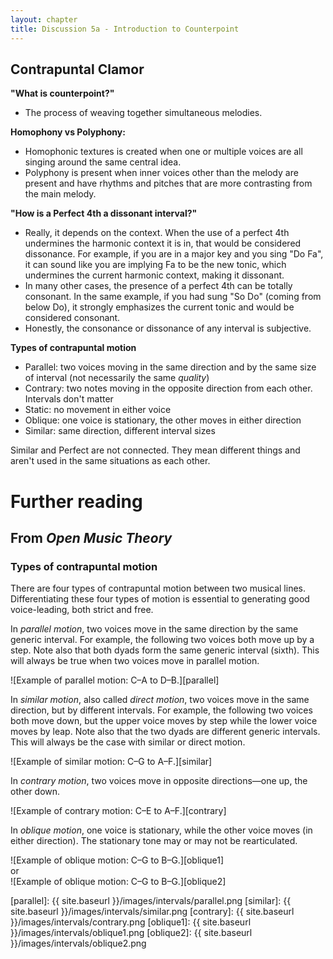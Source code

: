 ```yaml
---
layout: chapter
title: Discussion 5a - Introduction to Counterpoint
---
```


## Contrapuntal Clamor

**"What is counterpoint?"**
- The process of weaving together simultaneous melodies.

**Homophony vs Polyphony:**
- Homophonic textures is created when one or multiple voices are all singing around the same central idea.
- Polyphony is present when inner voices other than the melody are present and have rhythms and pitches that are more contrasting from the main melody.

**"How is a Perfect 4th a dissonant interval?"**
- Really, it depends on the context. When the use of a perfect 4th undermines the harmonic context it is in, that would be considered dissonance. For example, if you are in a major key and you sing "Do Fa", it can sound like you are implying Fa to be the new tonic, which undermines the current harmonic context, making it dissonant.
- In many other cases, the presence of a perfect 4th can be totally consonant. In the same example, if you had sung "So Do" (coming from below Do), it strongly emphasizes the current tonic and would be considered consonant.
- Honestly, the consonance or dissonance of any interval is subjective.

**Types of contrapuntal motion**
- Parallel: two voices moving in the same direction and by the same size of interval (not necessarily the same *quality*)
- Contrary: two notes moving in the opposite direction from each other. Intervals don't matter
- Static: no movement in either voice
- Oblique: one voice is stationary, the other moves in either direction
- Similar: same direction, different interval sizes

Similar and Perfect are not connected. They mean different things and aren't used in the same situations as each other. 

# Further reading

## From *Open Music Theory*

### Types of contrapuntal motion

There are four types of contrapuntal motion between two musical lines. Differentiating these four types of motion is essential to generating good voice-leading, both strict and free.

In *parallel motion*, two voices move in the same direction by the same generic interval. For example, the following two voices both move up by a step. Note also that both dyads form the same generic interval (sixth). This will always be true when two voices move in parallel motion.

![Example of parallel motion: C–A to D–B.][parallel]

In *similar motion*, also called *direct motion*, two voices move in the same direction, but by different intervals. For example, the following two voices both move down, but the upper voice moves by step while the lower voice moves by leap. Note also that the two dyads are different generic intervals. This will always be the case with similar or direct motion.

![Example of similar motion: C–G to A–F.][similar]

In *contrary motion*, two voices move in opposite directions—one up, the other down.

![Example of contrary motion: C–E to A–F.][contrary]

In *oblique motion*, one voice is stationary, while the other voice moves (in either direction). The stationary tone may or may not be rearticulated.

![Example of oblique motion: C–G to B–G.][oblique1]  
or  
![Example of oblique motion: C–G to B–G.][oblique2]



[parallel]: {{ site.baseurl }}/images/intervals/parallel.png
[similar]: {{ site.baseurl }}/images/intervals/similar.png
[contrary]: {{ site.baseurl }}/images/intervals/contrary.png
[oblique1]: {{ site.baseurl }}/images/intervals/oblique1.png
[oblique2]: {{ site.baseurl }}/images/intervals/oblique2.png
